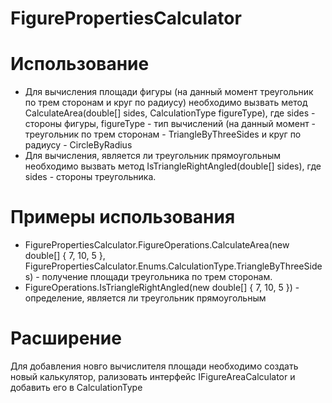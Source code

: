 # FigurePropertiesCalculator
# Использование
- Для вычисления площади фигуры (на данный момент треугольник по трем сторонам и круг по радиусу) необходимо вызвать метод CalculateArea(double[] sides, CalculationType figureType), где sides - стороны фигуры, figureType - тип вычислений (на данный момент - треугольник по трем сторонам - TriangleByThreeSides и круг по радиусу - CircleByRadius
- Для вычисления, является ли треугольник прямоугольным необходимо вызвать метод IsTriangleRightAngled(double[] sides), где sides - стороны треугольника.
# Примеры использования
- FigurePropertiesCalculator.FigureOperations.CalculateArea(new double[] { 7, 10, 5 }, FigurePropertiesCalculator.Enums.CalculationType.TriangleByThreeSides) - получение площади треугольника по трем сторонам.
- FigureOperations.IsTriangleRightAngled(new double[] { 7, 10, 5 }) - определение, является ли треугольник прямоугольным
# Расширение
Для добавления новго вычислителя площади необходимо создать новый калькулятор, рализовать интерфейс IFigureAreaCalculator и добавить его в CalculationType
